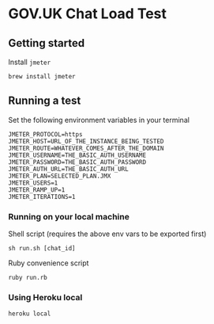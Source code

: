 # GOV.UK Chat Load Test

## Getting started

Install `jmeter`

```shell
brew install jmeter
```

## Running a test

Set the following environment variables in your terminal

```shell
JMETER_PROTOCOL=https
JMETER_HOST=URL_OF_THE_INSTANCE_BEING_TESTED
JMETER_ROUTE=WHATEVER_COMES_AFTER_THE_DOMAIN
JMETER_USERNAME=THE_BASIC_AUTH_USERNAME
JMETER_PASSWORD=THE_BASIC_AUTH_PASSWORD
JMETER_AUTH_URL=THE_BASIC_AUTH_URL
JMETER_PLAN=SELECTED_PLAN.JMX
JMETER_USERS=1
JMETER_RAMP_UP=1
JMETER_ITERATIONS=1
```

### Running on your local machine

Shell script (requires the above env vars to be exported first)

```shell
sh run.sh [chat_id]
```

Ruby convenience script

```shell
ruby run.rb
```

### Using Heroku local

```shell
heroku local
```
